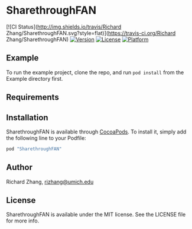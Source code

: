 # SharethroughFAN

[![CI Status](http://img.shields.io/travis/Richard Zhang/SharethroughFAN.svg?style=flat)](https://travis-ci.org/Richard Zhang/SharethroughFAN)
[![Version](https://img.shields.io/cocoapods/v/SharethroughFAN.svg?style=flat)](http://cocoapods.org/pods/SharethroughFAN)
[![License](https://img.shields.io/cocoapods/l/SharethroughFAN.svg?style=flat)](http://cocoapods.org/pods/SharethroughFAN)
[![Platform](https://img.shields.io/cocoapods/p/SharethroughFAN.svg?style=flat)](http://cocoapods.org/pods/SharethroughFAN)

## Example

To run the example project, clone the repo, and run `pod install` from the Example directory first.

## Requirements

## Installation

SharethroughFAN is available through [CocoaPods](http://cocoapods.org). To install
it, simply add the following line to your Podfile:

```ruby
pod "SharethroughFAN"
```

## Author

Richard Zhang, rizhang@umich.edu

## License

SharethroughFAN is available under the MIT license. See the LICENSE file for more info.
